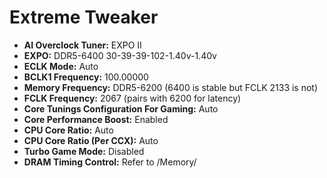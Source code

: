 # Extreme Tweaker

- **AI Overclock Tuner:** EXPO II
- **EXPO:** DDR5-6400 30-39-39-102-1.40v-1.40v
- **ECLK Mode:** Auto
- **BCLK1 Frequency:** 100.00000
- **Memory Frequency:** DDR5-6200 (6400 is stable but FCLK 2133 is not)
- **FCLK Frequency:** 2067 (pairs with 6200 for latency)
- **Core Tunings Configuration For Gaming:** Auto
- **Core Performance Boost:** Enabled
- **CPU Core Ratio:** Auto
- **CPU Core Ratio (Per CCX):** Auto
- **Turbo Game Mode:** Disabled
- **DRAM Timing Control:** Refer to /Memory/
